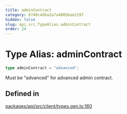 ```yaml
---
title: adminContract
category: 6749c4dba3a7a4005bae1197
hidden: false
slug: api.src.TypeAlias.adminContract
order: 24
---
```


# Type Alias: adminContract

```ts
type adminContract = "advanced";
```

Must be "advanced" for advanced admin contract.

## Defined in

[packages/api/src/client/types.gen.ts:160](https://github.com/zkcloudworker/minatokens-lib/blob/main/packages/api/src/client/types.gen.ts#L160)
